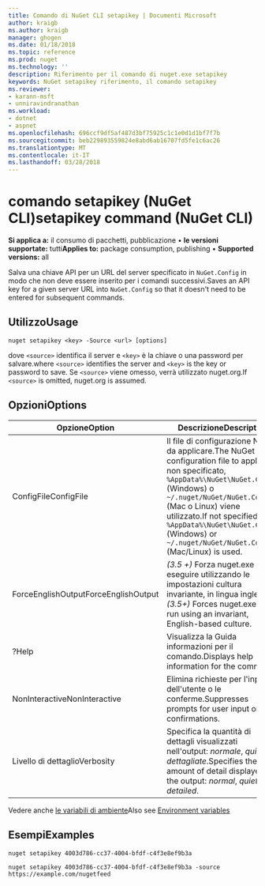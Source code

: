 ```yaml
---
title: Comando di NuGet CLI setapikey | Documenti Microsoft
author: kraigb
ms.author: kraigb
manager: ghogen
ms.date: 01/18/2018
ms.topic: reference
ms.prod: nuget
ms.technology: ''
description: Riferimento per il comando di nuget.exe setapikey
keywords: NuGet setapikey riferimento, il comando setapikey
ms.reviewer:
- karann-msft
- unniravindranathan
ms.workload:
- dotnet
- aspnet
ms.openlocfilehash: 696ccf9df5af487d3bf75925c1c1e0d1d1bf7f7b
ms.sourcegitcommit: beb229893559824e8abd6ab16707fd5fe1c6ac26
ms.translationtype: MT
ms.contentlocale: it-IT
ms.lasthandoff: 03/28/2018
---
```

# <a name="setapikey-command-nuget-cli"></a><span data-ttu-id="de6d3-104">comando setapikey (NuGet CLI)</span><span class="sxs-lookup"><span data-stu-id="de6d3-104">setapikey command (NuGet CLI)</span></span>

<span data-ttu-id="de6d3-105">**Si applica a:** il consumo di pacchetti, pubblicazione &bullet; **le versioni supportate:** tutti</span><span class="sxs-lookup"><span data-stu-id="de6d3-105">**Applies to:** package consumption, publishing &bullet; **Supported versions:** all</span></span>

<span data-ttu-id="de6d3-106">Salva una chiave API per un URL del server specificato in `NuGet.Config` in modo che non deve essere inserito per i comandi successivi.</span><span class="sxs-lookup"><span data-stu-id="de6d3-106">Saves an API key for a given server URL into `NuGet.Config` so that it doesn't need to be entered for subsequent commands.</span></span>

## <a name="usage"></a><span data-ttu-id="de6d3-107">Utilizzo</span><span class="sxs-lookup"><span data-stu-id="de6d3-107">Usage</span></span>

```cli
nuget setapikey <key> -Source <url> [options]
```

<span data-ttu-id="de6d3-108">dove `<source>` identifica il server e `<key>` è la chiave o una password per salvare.</span><span class="sxs-lookup"><span data-stu-id="de6d3-108">where `<source>` identifies the server and `<key>` is the key or password to save.</span></span> <span data-ttu-id="de6d3-109">Se `<source>` viene omesso, verrà utilizzato nuget.org.</span><span class="sxs-lookup"><span data-stu-id="de6d3-109">If `<source>` is omitted, nuget.org is assumed.</span></span>

## <a name="options"></a><span data-ttu-id="de6d3-110">Opzioni</span><span class="sxs-lookup"><span data-stu-id="de6d3-110">Options</span></span>

| <span data-ttu-id="de6d3-111">Opzione</span><span class="sxs-lookup"><span data-stu-id="de6d3-111">Option</span></span> | <span data-ttu-id="de6d3-112">Descrizione</span><span class="sxs-lookup"><span data-stu-id="de6d3-112">Description</span></span> |
| --- | --- |
| <span data-ttu-id="de6d3-113">ConfigFile</span><span class="sxs-lookup"><span data-stu-id="de6d3-113">ConfigFile</span></span> | <span data-ttu-id="de6d3-114">Il file di configurazione NuGet da applicare.</span><span class="sxs-lookup"><span data-stu-id="de6d3-114">The NuGet configuration file to apply.</span></span> <span data-ttu-id="de6d3-115">Se non specificato, `%AppData%\NuGet\NuGet.Config` (Windows) o `~/.nuget/NuGet/NuGet.Config` (Mac o Linux) viene utilizzato.</span><span class="sxs-lookup"><span data-stu-id="de6d3-115">If not specified, `%AppData%\NuGet\NuGet.Config` (Windows) or `~/.nuget/NuGet/NuGet.Config` (Mac/Linux) is used.</span></span>|
| <span data-ttu-id="de6d3-116">ForceEnglishOutput</span><span class="sxs-lookup"><span data-stu-id="de6d3-116">ForceEnglishOutput</span></span> | <span data-ttu-id="de6d3-117">*(3.5 +)*  Forza nuget.exe per eseguire utilizzando le impostazioni cultura invariante, in lingua inglese.</span><span class="sxs-lookup"><span data-stu-id="de6d3-117">*(3.5+)* Forces nuget.exe to run using an invariant, English-based culture.</span></span> |
| <span data-ttu-id="de6d3-118">?</span><span class="sxs-lookup"><span data-stu-id="de6d3-118">Help</span></span> | <span data-ttu-id="de6d3-119">Visualizza la Guida informazioni per il comando.</span><span class="sxs-lookup"><span data-stu-id="de6d3-119">Displays help information for the command.</span></span> |
| <span data-ttu-id="de6d3-120">NonInteractive</span><span class="sxs-lookup"><span data-stu-id="de6d3-120">NonInteractive</span></span> | <span data-ttu-id="de6d3-121">Elimina richieste per l'input dell'utente o le conferme.</span><span class="sxs-lookup"><span data-stu-id="de6d3-121">Suppresses prompts for user input or confirmations.</span></span> |
| <span data-ttu-id="de6d3-122">Livello di dettaglio</span><span class="sxs-lookup"><span data-stu-id="de6d3-122">Verbosity</span></span> | <span data-ttu-id="de6d3-123">Specifica la quantità di dettagli visualizzati nell'output: *normale*, *quiet*, *dettagliate*.</span><span class="sxs-lookup"><span data-stu-id="de6d3-123">Specifies the amount of detail displayed in the output: *normal*, *quiet*, *detailed*.</span></span> |

<span data-ttu-id="de6d3-124">Vedere anche [le variabili di ambiente](cli-ref-environment-variables.md)</span><span class="sxs-lookup"><span data-stu-id="de6d3-124">Also see [Environment variables](cli-ref-environment-variables.md)</span></span>

## <a name="examples"></a><span data-ttu-id="de6d3-125">Esempi</span><span class="sxs-lookup"><span data-stu-id="de6d3-125">Examples</span></span>

```cli
nuget setapikey 4003d786-cc37-4004-bfdf-c4f3e8ef9b3a

nuget setapikey 4003d786-cc37-4004-bfdf-c4f3e8ef9b3a -source https://example.com/nugetfeed
```
